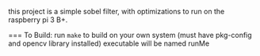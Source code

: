 this project is a simple sobel filter, with optimizations to run on the raspberry pi 3 B+.

=== To Build:
run `make` to build on your own system (must have pkg-config and opencv library installed)
executable will be named runMe

